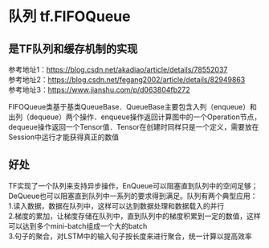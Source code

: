 # 队列 tf.FIFOQueue
## 是TF队列和缓存机制的实现
参考地址1：https://blog.csdn.net/akadiao/article/details/78552037 <br>
参考地址2：https://blog.csdn.net/fegang2002/article/details/82949863 <br>
参考地址3：https://www.jianshu.com/p/d063804fb272 <br>

FIFOQueue类基于基类QueueBase．QueueBase主要包含入列（enqueue）和出列（dequeue）两个操作．enqueue操作返回计算图中的一个Operation节点，dequeue操作返回一个Tensor值．Tensor在创建时同样只是一个定义，需要放在Session中运行才能获得真正的数值

## 好处
TF实现了一个队列来支持异步操作，EnQueue可以阻塞直到队列中的空间足够；DeQueue也可以阻塞直到队列中一系列的要求得到满足。队列有两个典型应用：
1.读入数据，数据在队列中，这样可以达到数据处理和数据载入的并行<br>
2.梯度的累加，让梯度存储在队列中，直到队列中的梯度积累到一定的数值，这样可以达到多个mini-batch组成一个大的batch<br>
3.句子的聚合，对LSTM中的输入句子按长度来进行聚合，统一计算以提高效率<br>
